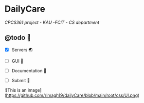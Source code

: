# DailyCare

_CPCS361 project - KAU -FCIT - CS department_


## @todo :pushpin:
- [x] Servers :earth_asia:
- [ ] GUI :iphone:
- [ ] Documentation :page_with_curl:
- [ ] Submit :tada:


![This is an image] (https://github.com/rimagh19/dailyCare/blob/main/root/css/UI.png)
